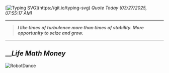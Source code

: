[![Typing SVG](https://readme-typing-svg.herokuapp.com?font=Press+Start+2P&color=C2F784&size=35&width=900&height=100&lines=Hello+World%2C+I'm+Hung+!)](https://git.io/typing-svg) 
_Quote Today (03/27/2025, 07:55:17 AM)_
___
>**_I like times of turbulence more than times of stability. More opportunity to seize and grow._**
___

## __**_Life Math Money_**

![RobotDance](src/assets/images/robot-dancing-dribble.gif?style=center)
